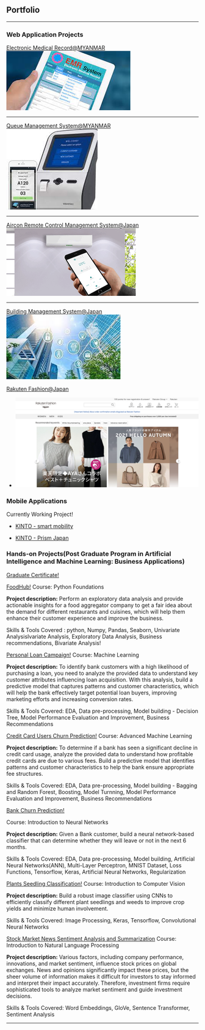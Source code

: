 ## Portfolio

---

### Web Application Projects

[Electronic Medical Record@MYANMAR](/emr_page)
<img src="images/EMR.jpeg?raw=true"/>

---
[Queue Management System@MYANMAR](/qms_page) <!--(/pdf/sample_presentation.pdf)-->
<img src="images/QMS.jpeg?raw=true"/>

---
[Aircon Remote Control Management System@Japan](/aircon_page)
<img src="images/aircon_remoteS.gif?raw=true"/>

---

[Building Management System@Japan](/building_page)
<img src="images/BMS2.jpeg?raw=true"/>

[Rakuten Fashion@Japan](https://brandavenue.rakuten.co.jp/)
- <img src="images/RF_fashion.png?raw=true"/>

### Mobile Applications
Currently Working Project!
- [KINTO - smart mobility](https://play.google.com/store/apps/details?id=com.kinto.kintoglobal&hl=en_US&gl=US)

- [KINTO - Prism Japan](https://ppap.kinto-jp.com/)

### Hands-on Projects(Post Graduate Program in Artificial Intelligence and Machine Learning: Business Applications)

[Graduate Certificate!](https://la.utexas.edu/texasexeced/digitalVerification.html?key=hhxyicxe)

[FoodHub!](https://drive.google.com/file/d/1bc3AIDT-jgql4AE9ZFDAF8z3mo8eSgvJ/view?usp=drive_link)
Course: Python Foundations

**Project description:** 
Perform an exploratory data analysis and provide actionable insights for a food aggregator company to get a fair idea about the demand for different restaurants and cuisines, which will help them enhance their customer experience and improve the business.

Skills & Tools Covered : python, Numpy, Pandas, Seaborn, Univariate AnalysisIvariate Analysis, Exploratory Data Analysis, Business recommendations, Bivariate Analysis!

[Personal Loan Campaign!](https://drive.google.com/file/d/1MmviQZuo2I2uvz-pXR4Zc3XXe6iFyxKz/view?usp=drive_link)
Course: Machine Learning

**Project description:** 
To identify bank customers with a high likelihood of purchasing a loan, you need to analyze the provided data to understand key customer attributes influencing loan acquisition. With this analysis, build a predictive model that captures patterns and customer characteristics, which will help the bank effectively target potential loan buyers, improving marketing efforts and increasing conversion rates.

Skills & Tools Covered: EDA, Data pre-processing, Model building - Decision Tree, Model Performance Evaluation and Improvement, Business Recommendations


[Credit Card Users Churn Prediction!](https://drive.google.com/file/d/1fV2y3Npyvl5XcSPqmgKtwL5OIn0aqU3d/view?usp=sharing)
Course: Advanced Machine Learning

**Project description:** 
To determine if a bank has seen a significant decline in credit card usage, analyze the provided data to understand how profitable credit cards are due to various fees. Build a predictive model that identifies patterns and customer characteristics to help the bank ensure appropriate fee structures.

Skills & Tools Covered: EDA, Data pre-processing, Model building - Bagging and Random Forest,  Boosting, Model Turnning, Model Performance Evaluation and Improvement, Business Recommendations

[Bank Churn Prediction!](https://drive.google.com/file/d/1h4WH9sKAQ1hYBjhVKO9rUywyS1NT_lkG/view?usp=drive_link)

Course: Introduction to Neural Networks

**Project description:** 
Given a Bank customer, build a neural network-based classifier that can determine whether they will leave or not in the next 6 months.

Skills & Tools Covered: EDA, Data pre-processing, Model building, Artificial Neural Networks(ANN), Multi-Layer Perceptron, MNIST Dataset, Loss Functions, Tensorflow, Keras, Artificial Neural Networks, Regularization

[Plants Seedling Classification!](https://drive.google.com/file/d/12X2WLqtQpnCqCS9WZIXiEH06aKxZr-iS/view?usp=sharing)
Course: Introduction to Computer Vision

**Project description:** 
Build a robust image classifier using CNNs to efficiently classify different plant seedlings and weeds to improve crop yields and minimize human involvement.

Skills & Tools Covered: Image Processing, Keras, Tensorflow, Convolutional Neural Networks


[Stock Market News Sentiment Analysis and Summarization](https://drive.google.com/file/d/1u08pRKsrdMPsXYkrFPp4hiUs769HZDOd/view?usp=sharing)
Course: Introduction to Natural Language Processing

**Project description:** 
Various factors, including company performance, innovations, and market sentiment, influence stock prices on global exchanges. News and opinions significantly impact these prices, but the sheer volume of information makes it difficult for investors to stay informed and interpret their impact accurately. Therefore, investment firms require sophisticated tools to analyze market sentiment and guide investment decisions.

Skills & Tools Covered: Word Embeddings, GloVe, Sentence Transformer, Sentiment Analysis















---
<!-- <p style="font-size:11px">Page template forked from <a href="https://github.com/evanca/quick-portfolio">evanca</a></p>-->
<!-- Remove above link if you don't want to attibute -->
